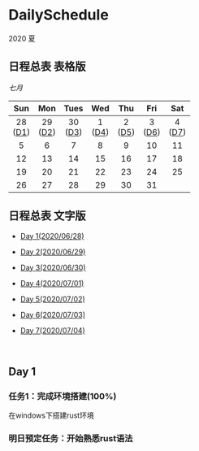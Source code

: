 # DailySchedule
2020 夏

## 日程总表 表格版

*七月*

|         Sun         |         Mon          |         Tues         |         Wed         |         Thu         |         Fri         |         Sat         |
| :-----------------: | :------------------: | :------------------: | :-----------------: | :-----------------: | :-----------------: | :-----------------: |
| 28<br>([D1](#Day1)) | 29<br/>([D2](#Day2)) | 30<br/>([D3](#Day3)) | 1<br/>([D4](#Day4)) | 2<br/>([D5](#Day5)) | 3<br/>([D6](#Day6)) | 4<br/>([D7](#Day7)) |
|          5          |          6           |          7           |          8          |          9          |         10          |         11          |
|         12          |          13          |          14          |         15          |         16          |         17          |         18          |
|         19          |          20          |          21          |         22          |         23          |         24          |         25          |
|         26          |          27          |          28          |         29          |         30          |         31          |                     |

## 日程总表 文字版

* [Day 1(2020/06/28)](#Day1)

* [Day 2(2020/06/29)](#Day2)

* [Day 3(2020/06/30)](#Day3)

* [Day 4(2020/07/01)](#Day4)

* [Day 5(2020/07/02)](#Day5)

* [Day 6(2020/07/03)](#Day6)

* [Day 7(2020/07/04)](#Day7)

  <br/>

<span id="Day1"></span>

##  Day 1

### 任务1：完成环境搭建(100%)

在windows下搭建rust环境

### 明日预定任务：开始熟悉rust语法
